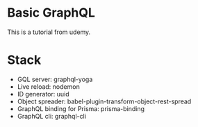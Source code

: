 # Basic GraphQL

This is a tutorial from udemy.

# Stack

- GQL server: graphql-yoga
- Live reload: nodemon
- ID generator: uuid
- Object spreader: babel-plugin-transform-object-rest-spread
- GraphQL binding for Prisma: prisma-binding
- GraphQL cli: graphql-cli
